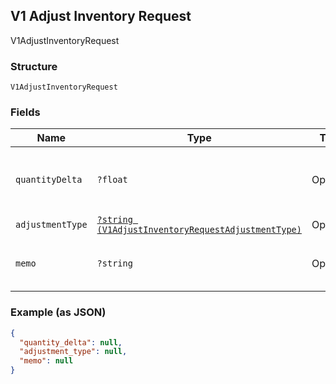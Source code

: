 ## V1 Adjust Inventory Request

V1AdjustInventoryRequest

### Structure

`V1AdjustInventoryRequest`

### Fields

| Name | Type | Tags | Description |
|  --- | --- | --- | --- |
| `quantityDelta` | `?float` | Optional | The number to adjust the variation's quantity by. |
| `adjustmentType` | [`?string (V1AdjustInventoryRequestAdjustmentType)`](/doc/models/v1-adjust-inventory-request-adjustment-type.md) | Optional | -  |
| `memo` | `?string` | Optional | A note about the inventory adjustment. |

### Example (as JSON)

```json
{
  "quantity_delta": null,
  "adjustment_type": null,
  "memo": null
}
```

